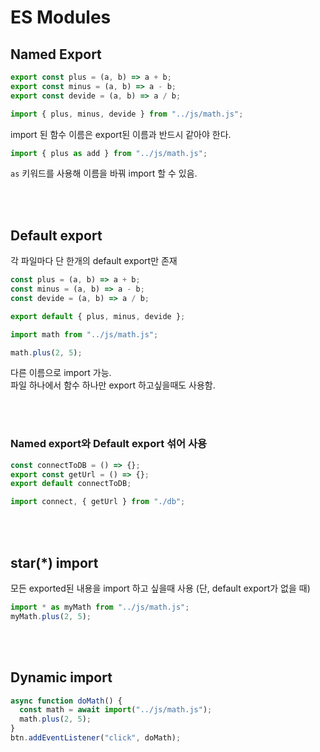 # ES Modules

## Named Export

```js
export const plus = (a, b) => a + b;
export const minus = (a, b) => a - b;
export const devide = (a, b) => a / b;
```

```js
import { plus, minus, devide } from "../js/math.js";
```

import 된 함수 이름은 export된 이름과 반드시 같아야 한다.

```js
import { plus as add } from "../js/math.js";
```

`as` 키워드를 사용해 이름을 바꿔 import 할 수 있음.

<br><br>

## Default export

각 파일마다 단 한개의 default export만 존재

```js
const plus = (a, b) => a + b;
const minus = (a, b) => a - b;
const devide = (a, b) => a / b;

export default { plus, minus, devide };
```

```js
import math from "../js/math.js";

math.plus(2, 5);
```

다른 이름으로 import 가능. <br>
파일 하나에서 함수 하나만 export 하고싶을때도 사용함.

<br><br>

### Named export와 Default export 섞어 사용

```js
const connectToDB = () => {};
export const getUrl = () => {};
export default connectToDB;
```

```js
import connect, { getUrl } from "./db";
```

<br><br>

## star(\*) import

모든 exported된 내용을 import 하고 싶을때 사용 (단, default export가 없을 때)

```js
import * as myMath from "../js/math.js";
myMath.plus(2, 5);
```

<br><br>

## Dynamic import

```js
async function doMath() {
  const math = await import("../js/math.js");
  math.plus(2, 5);
}
btn.addEventListener("click", doMath);
```
